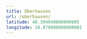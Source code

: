 ```yaml
---
title: Oberhausen
url: /oberhausen/
latitude: 48.394049800000005
longitude: 10.879888000000001
---
```

